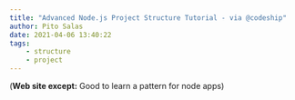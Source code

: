 ```yaml
---
title: "Advanced Node.js Project Structure Tutorial - via @codeship"
author: Pito Salas
date: 2021-04-06 13:40:22
tags:
    - structure
    - project
---
```



(**Web site except:** Good to learn a pattern for node apps) 

